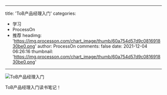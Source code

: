 
---
title: 'ToB产品经理入门'
categories: 
 - 学习
 - ProcessOn
 - 推荐
headimg: 'https://img.processon.com/chart_image/thumb/60a754d57d9c081691830be0.png'
author: ProcessOn
comments: false
date: 2021-12-04 06:26:16
thumbnail: 'https://img.processon.com/chart_image/thumb/60a754d57d9c081691830be0.png'
---

<div>   
<img class="thumb" alt="ToB产品经理入门" src="https://img.processon.com/chart_image/thumb/60a754d57d9c081691830be0.png" referrerpolicy="no-referrer">
<p>ToB产品经理入门读书笔记！</p>  
</div>
            
